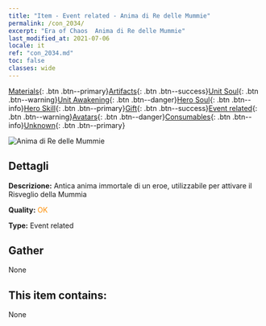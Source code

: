 ```yaml
---
title: "Item - Event related - Anima di Re delle Mummie"
permalink: /con_2034/
excerpt: "Era of Chaos  Anima di Re delle Mummie"
last_modified_at: 2021-07-06
locale: it
ref: "con_2034.md"
toc: false
classes: wide
---
```

 [Materials](/ItemsIT/){: .btn .btn--primary}[Artifacts](/ItemsIT/Artifacts/){: .btn .btn--success}[Unit Soul](/ItemsIT/UnitSoul/){: .btn .btn--warning}[Unit Awakening](/ItemsIT/UnitAwakening/){: .btn .btn--danger}[Hero Soul](/ItemsIT/HeroSoul/){: .btn .btn--info}[Hero Skill](/ItemsIT/HeroSkill/){: .btn .btn--primary}[Gift](/ItemsIT/Gift/){: .btn .btn--success}[Event related](/ItemsIT/Events/){: .btn .btn--warning}[Avatars](/ItemsIT/Avatars/){: .btn .btn--danger}[Consumables](/ItemsIT/Consumables/){: .btn .btn--info}[Unknown](/ItemsIT/Unknown/){: .btn .btn--primary}

 ![Anima di Re delle Mummie](/images/t/juexing_308.jpg)

## Dettagli
 **Descrizione:** Antica anima immortale di un eroe, utilizzabile per attivare il Risveglio della Mummia

 **Quality:** <span style="color: #FF8C00">OK</span>

 **Type:** Event related

## Gather

  None

## This item contains:

  None

